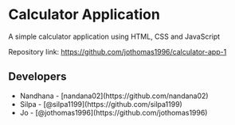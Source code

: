 # Calculator Application
A simple calculator application using HTML, CSS and JavaScript

Repository link: https://github.com/jothomas1996/calculator-app-1

## Developers

<ul>
  <li>Nandhana - [nandana02](https://github.com/nandana02)</li>
  <li>Silpa - [@silpa1199](https://github.com/silpa1199)</li>
  <li>Jo - [@jothomas1996](https://github.com/jothomas1996)</li>
</ul>
